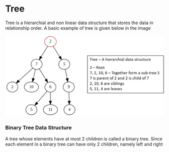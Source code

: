# Tree

Tree is a hierarchial and non linear data structure that stores the data in relationship order. A basic example of tree is given below in the image

![alt text](images/tree.png)


### Binary Tree Data Structure
A tree whose elements have at most 2 children is called a binary tree. Since each element in a binary tree can have only 2 children, namely left and right



